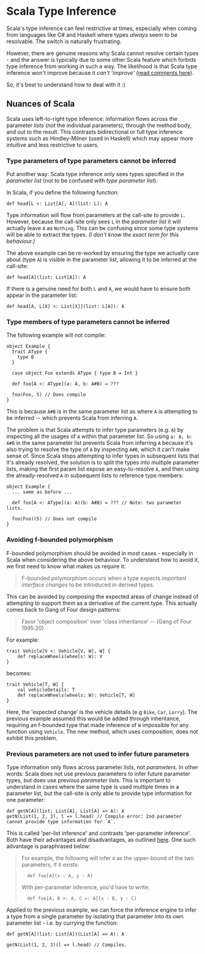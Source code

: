 Scala Type Inference
====================

Scala's type inference can feel restrictive at times, especially when coming from languages like C# and Haskell where 
types *always* seem to be resolvable. The switch is naturally frustrating.

However, there are genuine reasons why Scala cannot resolve certain types - and the answer is typically due to some other Scala feature which forbids type inference from working in such a way. The likelihood is that Scala type inference won't improve because it *can't 'improve'* ([read comments here][scala-type-inference-blog]).

So, it's best to understand how to deal with it :)

Nuances of Scala
----------------

Scala uses left-to-right type inference: information flows across the parameter *lists* (*not* the individual parameters),
through the method body, and out to the result. This contrasts bidirectional or full type inference systems such as
Hindley-Milner (used in Haskell) which may appear more intuitive and less restrictive to users.

### Type parameters of type parameters cannot be inferred

Put another way: Scala type inference only sees types specified in the *parameter list* (not to be confused with *type parameter list*).

In Scala, if you define the following function:

    def head[L <: List[A], A](list: L): A

Type information will flow from parameters at the call-site to provide `L`. However, because the call-site only sees `L` 
in the *parameter list*  it will actually leave `A` as `Nothing`. This can be confusing since some type systems will 
be able to extract the types. *(I don't know the exact term for this behaviour.)*

The above example can be re-worked by ensuring the type we actually care about (type `A`) is visible in the parameter
list, allowing it to be inferred at the call-site:

    def head[A](list: List[A]): A
    
If there is a genuine need for both `L` and `A`, we would have to ensure both appear in the parameter list:

    def head[A, L[X] <: List[X]](list: L[A]): A
    
### Type members of type parameters cannot be inferred

The following example will not compile:

```
object Example {
  trait AType {
    type B
  }
  
  case object Foo extends AType { type B = Int }
  
  def foo[A <: AType](a: A, b: A#B) = ???

  foo(Foo, 5) // Does compile
}
```

This is because `A#B` is in the same parameter list as where `A` is attempting to be inferred -- which prevents Scala from inferring `A`.

The problem is that Scala attempts to infer type parameters (e.g. `A`) by inspecting all the usages of `A` within that parameter list. So using `a: A, b: A#B` in the same parameter list prevents Scala from inferring `A` because it's also trying to resolve the type of `A` by inspecting `A#B`, which it can't make sense of. Since Scala stops attempting to infer types in subsequent lists that it's already resolved, the solution is to split the types into multiple parameter lists, making the first param list expose an easy-to-resolve `A`, and then using the already-resolved `A` in subsequent lists to reference type members:

```
object Example {
  ... same as before ...
  
  def foo[A <: AType](a: A)(b: A#B) = ??? // Note: two parameter lists.

  foo(Foo)(5) // Does not compile
}
```
    
### Avoiding f-bounded polymorphism

F-bounded polymorphism should be avoided in most cases - especially in Scala when considering the above behaviour. To understand how to avoid it, we first need to know what makes us require it:

>   F-bounded polymorphism occurs when a type expects *important interface changes* to be introduced in derived types.

This can be avoided by *composing* the expected areas of change instead of attempting to support them as a derivative of the current type. This actually comes back to Gang of Four design patterns:

>   Favor 'object composition' over 'class inheritance'
>   --  (Gang of Four 1995:20)

For example:

    trait Vehicle[V <: Vehicle[V, W], W] {
        def replaceWheels(wheels: W): V
    }

becomes:

    trait Vehicle[T, W] {
        val vehicleDetails: T
        def replaceWheels(wheels: W): Vehicle[T, W]
    }
    
Here, the 'expected change' is the vehicle details (e.g `Bike`, `Car`, `Lorry`). The previous example assumed this would be added through inheritance, requiring an f-bounded type that made inference of `W` impossible for any function using `Vehicle`. The new method, which uses composition, does not exhibit this problem.
    
### Previous parameters are not used to infer future parameters

Type information only flows across parameter *lists*, not *parameters*. In other words: Scala does not use previous 
parameters to infer future parameter types, but does use previous *parameter lists*. This is important to understand 
in cases where the same type is used multiple times in a parameter list, but the call-site is only able to provide type 
information for one parameter:

    def getN[A](list: List[A], List[A] => A): A
    getN(List(1, 2, 3), l => l.head) // Compile error: 2nd parameter cannot provide type information for `A`.

This is called 'per-list inference' and contrasts 'per-parameter inference'. Both have their advantages and disadvantages, as outlined [here][scala-vs-csharp]. One such advantage is paraphrased below:

>   For example, the following will infer `A` as the upper-bound of the two parameters, if it exists:
>
>       def foo[A](x : A, y : A)
>
>   With per-parameter inference, you'd have to write:
>
>       def foo[A, B >: A, C >: A](x : B, y : C)

Applied to the previous example, we can force the inference engine to infer a type from a single parameter by isolating 
that parameter into its own parameter list - i.e. by currying the function:

    def getN[A](list: List[A])(List[A] => A): A

    getN(List(1, 2, 3)(l => l.head) // Compiles.

[scala-type-inference-blog]: http://pchiusano.blogspot.co.uk/2011/05/making-most-of-scalas-extremely-limited.html
[scala-vs-csharp]: http://www.scala-lang.org/old/node/7083
